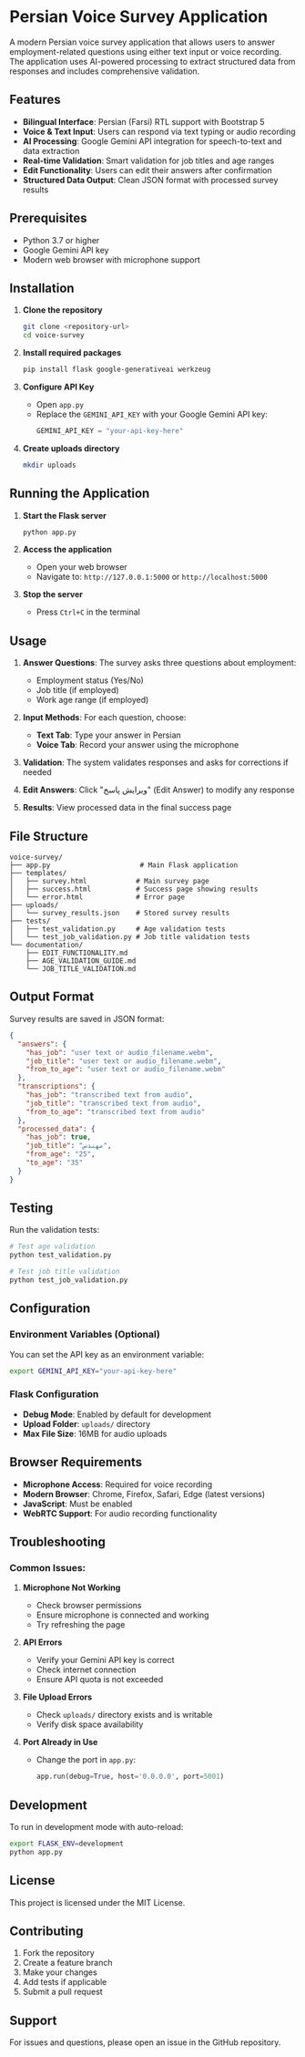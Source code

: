 # Persian Voice Survey Application

A modern Persian voice survey application that allows users to answer employment-related questions using either text input or voice recording. The application uses AI-powered processing to extract structured data from responses and includes comprehensive validation.

## Features

- **Bilingual Interface**: Persian (Farsi) RTL support with Bootstrap 5
- **Voice & Text Input**: Users can respond via text typing or audio recording
- **AI Processing**: Google Gemini API integration for speech-to-text and data extraction
- **Real-time Validation**: Smart validation for job titles and age ranges
- **Edit Functionality**: Users can edit their answers after confirmation
- **Structured Data Output**: Clean JSON format with processed survey results

## Prerequisites

- Python 3.7 or higher
- Google Gemini API key
- Modern web browser with microphone support

## Installation

1. **Clone the repository**
   ```bash
   git clone <repository-url>
   cd voice-survey
   ```

2. **Install required packages**
   ```bash
   pip install flask google-generativeai werkzeug
   ```

3. **Configure API Key**
   - Open `app.py`
   - Replace the `GEMINI_API_KEY` with your Google Gemini API key:
     ```python
     GEMINI_API_KEY = "your-api-key-here"
     ```

4. **Create uploads directory**
   ```bash
   mkdir uploads
   ```

## Running the Application

1. **Start the Flask server**
   ```bash
   python app.py
   ```

2. **Access the application**
   - Open your web browser
   - Navigate to: `http://127.0.0.1:5000` or `http://localhost:5000`

3. **Stop the server**
   - Press `Ctrl+C` in the terminal

## Usage

1. **Answer Questions**: The survey asks three questions about employment:
   - Employment status (Yes/No)
   - Job title (if employed)
   - Work age range (if employed)

2. **Input Methods**: For each question, choose:
   - **Text Tab**: Type your answer in Persian
   - **Voice Tab**: Record your answer using the microphone

3. **Validation**: The system validates responses and asks for corrections if needed

4. **Edit Answers**: Click "ویرایش پاسخ" (Edit Answer) to modify any response

5. **Results**: View processed data in the final success page

## File Structure

```
voice-survey/
├── app.py                      # Main Flask application
├── templates/
│   ├── survey.html            # Main survey page
│   ├── success.html           # Success page showing results
│   └── error.html             # Error page
├── uploads/
│   └── survey_results.json    # Stored survey results
├── tests/
│   ├── test_validation.py     # Age validation tests
│   └── test_job_validation.py # Job title validation tests
└── documentation/
    ├── EDIT_FUNCTIONALITY.md
    ├── AGE_VALIDATION_GUIDE.md
    └── JOB_TITLE_VALIDATION.md
```

## Output Format

Survey results are saved in JSON format:

```json
{
  "answers": {
    "has_job": "user text or audio_filename.webm",
    "job_title": "user text or audio_filename.webm",
    "from_to_age": "user text or audio_filename.webm"
  },
  "transcriptions": {
    "has_job": "transcribed text from audio",
    "job_title": "transcribed text from audio",
    "from_to_age": "transcribed text from audio"
  },
  "processed_data": {
    "has_job": true,
    "job_title": "مهندس",
    "from_age": "25",
    "to_age": "35"
  }
}
```

## Testing

Run the validation tests:

```bash
# Test age validation
python test_validation.py

# Test job title validation
python test_job_validation.py
```

## Configuration

### Environment Variables (Optional)
You can set the API key as an environment variable:
```bash
export GEMINI_API_KEY="your-api-key-here"
```

### Flask Configuration
- **Debug Mode**: Enabled by default for development
- **Upload Folder**: `uploads/` directory
- **Max File Size**: 16MB for audio uploads

## Browser Requirements

- **Microphone Access**: Required for voice recording
- **Modern Browser**: Chrome, Firefox, Safari, Edge (latest versions)
- **JavaScript**: Must be enabled
- **WebRTC Support**: For audio recording functionality

## Troubleshooting

### Common Issues:

1. **Microphone Not Working**
   - Check browser permissions
   - Ensure microphone is connected and working
   - Try refreshing the page

2. **API Errors**
   - Verify your Gemini API key is correct
   - Check internet connection
   - Ensure API quota is not exceeded

3. **File Upload Errors**
   - Check `uploads/` directory exists and is writable
   - Verify disk space availability

4. **Port Already in Use**
   - Change the port in `app.py`:
     ```python
     app.run(debug=True, host='0.0.0.0', port=5001)
     ```

## Development

To run in development mode with auto-reload:
```bash
export FLASK_ENV=development
python app.py
```

## License

This project is licensed under the MIT License.

## Contributing

1. Fork the repository
2. Create a feature branch
3. Make your changes
4. Add tests if applicable
5. Submit a pull request

## Support

For issues and questions, please open an issue in the GitHub repository.